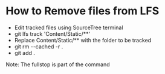 # How to Remove files from LFS

* Edit tracked files using SourceTree terminal
* git lfs track 'Content/Static/**'
 * Replace Content/Static/** with the folder to be tracked
* git rm --cached -r .  
* git add .

Note: The fullstop is part of the command
